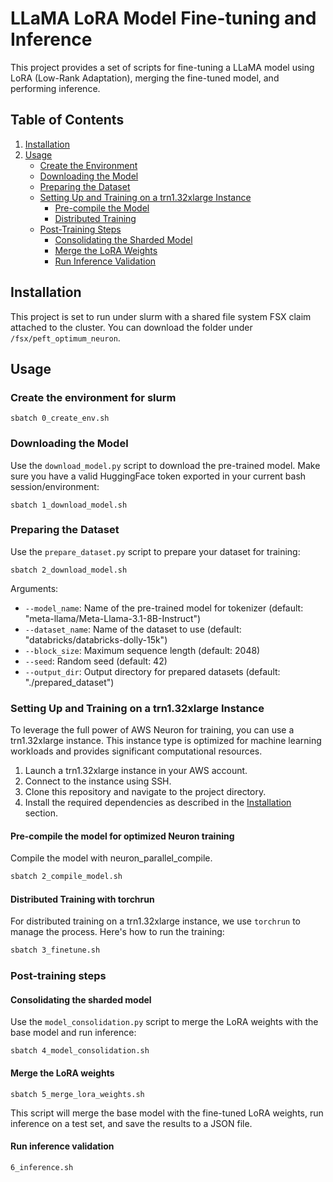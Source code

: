 # LLaMA LoRA Model Fine-tuning and Inference

This project provides a set of scripts for fine-tuning a LLaMA model using LoRA (Low-Rank Adaptation), merging the fine-tuned model, and performing inference.

## Table of Contents
1. [Installation](#installation)
2. [Usage](#usage)
   - [Create the Environment](#create-the-environment-for-slurm)
   - [Downloading the Model](#downloading-the-model)
   - [Preparing the Dataset](#preparing-the-dataset)
   - [Setting Up and Training on a trn1.32xlarge Instance](#setting-up-and-training-on-a-trn132xlarge-instance)
     - [Pre-compile the Model](#pre-compile-the-model-for-optimized-neuron-training)
     - [Distributed Training](#distributed-training-with-torchrun)
   - [Post-Training Steps](#post-training-steps)
     - [Consolidating the Sharded Model](#consolidating-the-sharded-model)
     - [Merge the LoRA Weights](#merge-the-lora-weights)
     - [Run Inference Validation](#run-inference-validation)

## Installation

This project is set to run under slurm with a shared file system FSX claim attached to the cluster. You can download the folder under `/fsx/peft_optimum_neuron`.

## Usage

### Create the environment for slurm

```
sbatch 0_create_env.sh
```

### Downloading the Model

Use the `download_model.py` script to download the pre-trained model. Make sure you have a valid HuggingFace token exported in your current bash session/environment:

```
sbatch 1_download_model.sh
```

### Preparing the Dataset

Use the `prepare_dataset.py` script to prepare your dataset for training:

```
sbatch 2_download_model.sh
```

Arguments:
- `--model_name`: Name of the pre-trained model for tokenizer (default: "meta-llama/Meta-Llama-3.1-8B-Instruct")
- `--dataset_name`: Name of the dataset to use (default: "databricks/databricks-dolly-15k")
- `--block_size`: Maximum sequence length (default: 2048)
- `--seed`: Random seed (default: 42)
- `--output_dir`: Output directory for prepared datasets (default: "./prepared_dataset")

### Setting Up and Training on a trn1.32xlarge Instance

To leverage the full power of AWS Neuron for training, you can use a trn1.32xlarge instance. This instance type is optimized for machine learning workloads and provides significant computational resources.

1. Launch a trn1.32xlarge instance in your AWS account.
2. Connect to the instance using SSH.
3. Clone this repository and navigate to the project directory.
4. Install the required dependencies as described in the [Installation](#installation) section.

#### Pre-compile the model for optimized Neuron training

Compile the model with neuron_parallel_compile.

```bash
sbatch 2_compile_model.sh
```

#### Distributed Training with torchrun

For distributed training on a trn1.32xlarge instance, we use `torchrun` to manage the process. Here's how to run the training:

```bash
sbatch 3_finetune.sh
```
### Post-training steps

#### Consolidating the sharded model

Use the `model_consolidation.py` script to merge the LoRA weights with the base model and run inference:

```
sbatch 4_model_consolidation.sh
```

#### Merge the LoRA weights

```
sbatch 5_merge_lora_weights.sh
```

This script will merge the base model with the fine-tuned LoRA weights, run inference on a test set, and save the results to a JSON file.

#### Run inference validation

```
6_inference.sh
```
